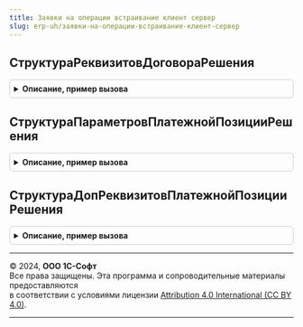 ```yaml
---
title: Заявки на операции встраивание клиент сервер
slug: erp-uh/заявки-на-операции-встраивание-клиент-сервер
---
```



## СтруктураРеквизитовДоговораРешения
<details style="margin: 1em 0; padding: 0.5em; border: 1px solid #ccc; border-radius: 6px;">

<summary style="font-weight: bold; cursor: pointer;">Описание, пример вызова</summary>

```bsl

//Процедура изменяет структуру реквизитов договора в связи с особенностями решения
Процедура СтруктураРеквизитовДоговораРешения(СтруктураРеквизитов, ДоговорТип) Экспорт
```

Пример вызова
```bsl
ЗаявкиНаОперацииВстраиваниеКлиентСервер.СтруктураРеквизитовДоговораРешения(СтруктураРеквизитов, ДоговорТип) 
```
</details>

## СтруктураПараметровПлатежнойПозицииРешения
<details style="margin: 1em 0; padding: 0.5em; border: 1px solid #ccc; border-radius: 6px;">

<summary style="font-weight: bold; cursor: pointer;">Описание, пример вызова</summary>

```bsl

// Процедура вносит изменения в описание реквизитов платежной позиции для текущего решения
Процедура СтруктураПараметровПлатежнойПозицииРешения(СтруктураПараметров) экспорт Экспорт
```

Пример вызова
```bsl
ЗаявкиНаОперацииВстраиваниеКлиентСервер.СтруктураПараметровПлатежнойПозицииРешения(СтруктураПараметров) экспорт);
```
</details>

## СтруктураДопРеквизитовПлатежнойПозицииРешения
<details style="margin: 1em 0; padding: 0.5em; border: 1px solid #ccc; border-radius: 6px;">

<summary style="font-weight: bold; cursor: pointer;">Описание, пример вызова</summary>

```bsl

// Процедура вносит изменения в описание доп.реквизитов платежной позиции
Процедура СтруктураДопРеквизитовПлатежнойПозицииРешения(СтруктураРеквизитов, ЭтоТехОперация) экспорт Экспорт
```

Пример вызова
```bsl
ЗаявкиНаОперацииВстраиваниеКлиентСервер.СтруктураДопРеквизитовПлатежнойПозицииРешения(СтруктураРеквизитов, ЭтоТехОперация) экспорт);
```
</details>

---

© 2024, **ООО 1С-Софт**  
Все права защищены. Эта программа и сопроводительные материалы предоставляются  
в соответствии с условиями лицензии [Attribution 4.0 International (CC BY 4.0)](https://creativecommons.org/licenses/by/4.0/legalcode).

---
